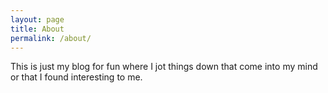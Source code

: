 ```yaml
---
layout: page
title: About
permalink: /about/
---
```


<!--
I am a PhD student in Computer Science at Arizona State Unviersity. 

### More Information

A place to include any other types of information that you'd like to include about yourself.

### Contact me

# [tchoi4@asu.edu](mailto:tchoi4@asu.edu)
-->

This is just my blog for fun where I jot things down that come into my mind or that I found interesting to me. 